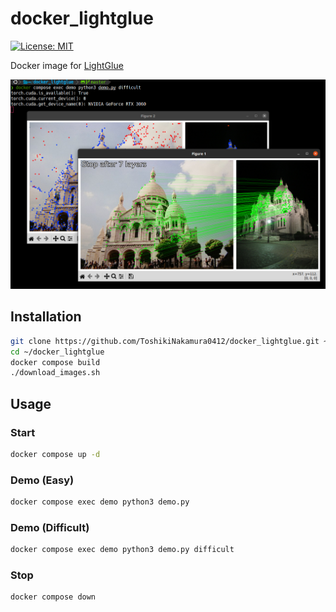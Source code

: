 # docker_lightglue

[![License: MIT](https://img.shields.io/badge/License-MIT-yellow.svg)](https://opensource.org/licenses/MIT)

Docker image for [LightGlue](https://github.com/cvg/LightGlue.git)

<p align="center">
  <img src="docs/demo.png" width="600"/>
</p>

## Installation
```bash
git clone https://github.com/ToshikiNakamura0412/docker_lightglue.git ~/docker_lightglue
cd ~/docker_lightglue
docker compose build
./download_images.sh
```

## Usage
### Start
```bash
docker compose up -d
```

### Demo (Easy)
```bash
docker compose exec demo python3 demo.py
```

### Demo (Difficult)
```bash
docker compose exec demo python3 demo.py difficult
```

### Stop
```bash
docker compose down
```
